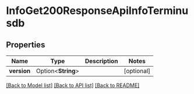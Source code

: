 # InfoGet200ResponseApiInfoTerminusdb

## Properties

Name | Type | Description | Notes
------------ | ------------- | ------------- | -------------
**version** | Option<**String**> |  | [optional]

[[Back to Model list]](../README.md#documentation-for-models) [[Back to API list]](../README.md#documentation-for-api-endpoints) [[Back to README]](../README.md)


